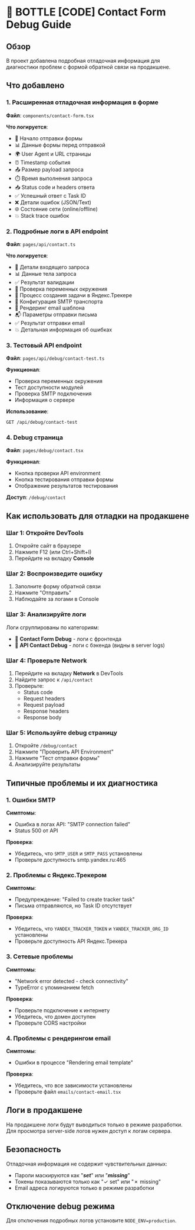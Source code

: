 # 🔧 BOTTLE [CODE] Contact Form Debug Guide

## Обзор

В проект добавлена подробная отладочная информация для диагностики проблем с формой обратной связи на продакшене.

## Что добавлено

### 1. Расширенная отладочная информация в форме

**Файл**: `components/contact-form.tsx`

**Что логируется**:
- 📝 Начало отправки формы
- 📊 Данные формы перед отправкой
- 🌍 User Agent и URL страницы
- ⏰ Timestamp события
- 📤 Размер payload запроса
- ⏱️ Время выполнения запроса
- 📥 Status code и headers ответа
- ✅ Успешный ответ с Task ID
- ❌ Детали ошибок (JSON/Text)
- 🌐 Состояние сети (online/offline)
- 💥 Stack trace ошибок

### 2. Подробные логи в API endpoint

**Файл**: `pages/api/contact.ts`

**Что логируется**:
- 📍 Детали входящего запроса
- 📊 Данные тела запроса
- ✅ Результат валидации
- 🔧 Проверка переменных окружения
- 🎯 Процесс создания задачи в Яндекс.Трекере
- 📧 Конфигурация SMTP транспорта
- 🎨 Рендеринг email шаблона
- 📬 Параметры отправки письма
- ✅ Результат отправки email
- 💥 Детальная информация об ошибках

### 3. Тестовый API endpoint

**Файл**: `pages/api/debug/contact-test.ts`

**Функционал**:
- Проверка переменных окружения
- Тест доступности модулей
- Проверка SMTP подключения
- Информация о сервере

**Использование**:
```bash
GET /api/debug/contact-test
```

### 4. Debug страница

**Файл**: `pages/debug/contact.tsx`

**Функционал**:
- Кнопка проверки API environment
- Кнопка тестирования отправки формы
- Отображение результатов тестирования

**Доступ**: `/debug/contact`

## Как использовать для отладки на продакшене

### Шаг 1: Откройте DevTools

1. Откройте сайт в браузере
2. Нажмите F12 (или Ctrl+Shift+I)
3. Перейдите на вкладку **Console**

### Шаг 2: Воспроизведите ошибку

1. Заполните форму обратной связи
2. Нажмите "Отправить"
3. Наблюдайте за логами в Console

### Шаг 3: Анализируйте логи

Логи сгруппированы по категориям:
- 🚀 **Contact Form Debug** - логи с фронтенда
- 🔧 **API Contact Debug** - логи с бэкенда (видны в server logs)

### Шаг 4: Проверьте Network

1. Перейдите на вкладку **Network** в DevTools
2. Найдите запрос к `/api/contact`
3. Проверьте:
   - Status code
   - Request headers
   - Request payload
   - Response headers
   - Response body

### Шаг 5: Используйте debug страницу

1. Откройте `/debug/contact`
2. Нажмите "Проверить API Environment"
3. Нажмите "Тест отправки формы"
4. Анализируйте результаты

## Типичные проблемы и их диагностика

### 1. Ошибки SMTP

**Симптомы**:
- Ошибка в логах API: "SMTP connection failed"
- Status 500 от API

**Проверка**:
- Убедитесь, что `SMTP_USER` и `SMTP_PASS` установлены
- Проверьте доступность smtp.yandex.ru:465

### 2. Проблемы с Яндекс.Трекером

**Симптомы**:
- Предупреждение: "Failed to create tracker task"
- Письма отправляются, но Task ID отсутствует

**Проверка**:
- Убедитесь, что `YANDEX_TRACKER_TOKEN` и `YANDEX_TRACKER_ORG_ID` установлены
- Проверьте доступность API Яндекс.Трекера

### 3. Сетевые проблемы

**Симптомы**:
- "Network error detected - check connectivity"
- TypeError с упоминанием fetch

**Проверка**:
- Проверьте подключение к интернету
- Убедитесь, что домен доступен
- Проверьте CORS настройки

### 4. Проблемы с рендерингом email

**Симптомы**:
- Ошибки в процессе "Rendering email template"

**Проверка**:
- Убедитесь, что все зависимости установлены
- Проверьте файл `emails/contact-email.tsx`

## Логи в продакшене

На продакшене логи будут выводиться только в режиме разработки. Для просмотра server-side логов нужен доступ к логам сервера.

## Безопасность

Отладочная информация не содержит чувствительных данных:
- Пароли маскируются как "***set***" или "***missing***"
- Токены показываются только как "✓ set" или "✗ missing"
- Email адреса логируются только в режиме разработки

## Отключение debug режима

Для отключения подробных логов установите `NODE_ENV=production`.
